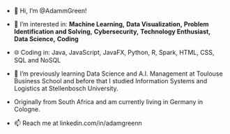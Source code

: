 - 👋 Hi, I’m @AdammGreen!
  
- 👀 I’m interested in:
  **Machine Learning,** 
  **Data Visualization,** 
  **Problem Identification and Solving,**
  **Cybersecurity,** 
  **Technology Enthusiast,** 
  **Data Science,** 
  **Coding**

- 🌐 Coding in:
  Java, JavaScript, JavaFX, Python, R, Spark, HTML, CSS, SQL and NoSQL
 
- 🌱 I’m previously learning Data Science and A.I. Management at Toulouse Business School and before that I studied Information Systems and Logistics at Stellenbosch University.
  
- Originally from South Africa and am currently living in Germany in Cologne.

- 📫 Reach me at linkedin.com/in/adamgreenn

<!---
AdammGreen/AdammGreen is a ✨ special ✨ repository because its `README.md` (this file) appears on your GitHub profile.
You can click the Preview link to take a look at your changes.
--->
